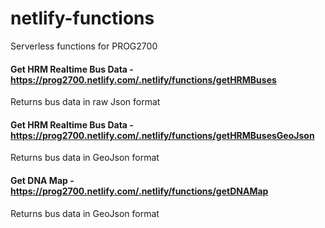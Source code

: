 # netlify-functions
Serverless functions for PROG2700 

#### Get HRM Realtime Bus Data - https://prog2700.netlify.com/.netlify/functions/getHRMBuses
Returns bus data in raw Json format

#### Get HRM Realtime Bus Data - https://prog2700.netlify.com/.netlify/functions/getHRMBusesGeoJson
Returns bus data in GeoJson format

#### Get DNA Map - https://prog2700.netlify.com/.netlify/functions/getDNAMap
Returns bus data in GeoJson format
